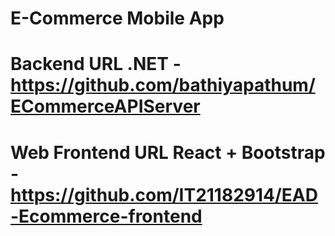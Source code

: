 # E-Commerce Mobile App

# Backend URL .NET - https://github.com/bathiyapathum/ECommerceAPIServer

# Web Frontend URL React + Bootstrap - https://github.com/IT21182914/EAD-Ecommerce-frontend
